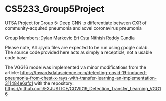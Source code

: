 # CS5233_Group5Project

UTSA Project for Group 5:
Deep CNN to differentiate between CXR of community-acquired pneumonia and novel coronavirus pneumonia

Group Members:
    Dylan Markovic
    Eri Osta
    Nithish Reddy Gundla

Please note, All .ipynb files are expected to be run using google colab.  
The source code provided here acts as simply a recepticle, not a usable code base

The VGG16 model was implemented via minor modifications from the article:
    https://towardsdatascience.com/detecting-covid-19-induced-pneumonia-from-chest-x-rays-with-transfer-learning-an-implementation-311484e6afc1
with the repository:
    https://github.com/EXJUSTICE/COVID19_Detection_Transfer_Learning_VGG16

